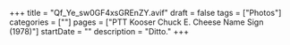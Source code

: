 +++
title = "Qf_Ye_sw0GF4xsGREnZY.avif"
draft = false
tags = ["Photos"]
categories = [""]
pages = ["PTT Kooser Chuck E. Cheese Name Sign (1978)"]
startDate = ""
description = "Ditto."
+++
